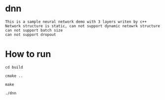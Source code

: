 # dnn
    This is a sample neural network demo with 3 layers writen by c++
    Network structure is static, can not support dynamic netowrk structure
    can not support batch size
    can not support dropout
# How to run
```
cd build
```
```
cmake ..
```
```
make
```
```
./dnn
```
